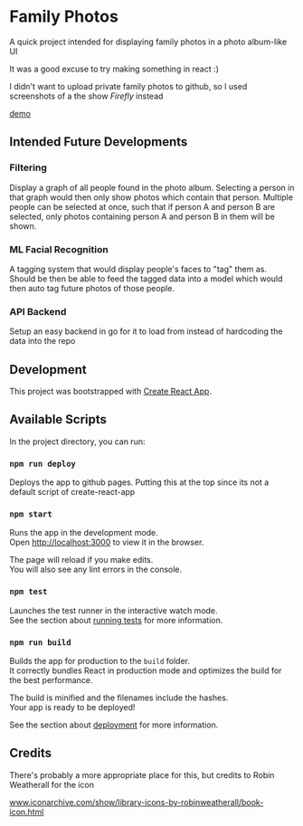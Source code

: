 # Family Photos

A quick project intended for displaying family photos in a photo album-like UI

It was a good excuse to try making something in react :)

I didn't want to upload private family photos to github, so I used screenshots of a the show *Firefly* instead

[demo](https://mjourard.github.io/family-photos/)

## Intended Future Developments

### Filtering 

Display a graph of all people found in the photo album. Selecting a person in that graph would then only show photos which contain that person. Multiple people can be selected at once, such that if person A and person B are selected, only photos containing person A and person B in them will be shown.

### ML Facial Recognition

A tagging system that would display people's faces to "tag" them as. Should be then be able to feed the tagged data into a model which would then auto tag future photos of those people.

### API Backend

Setup an easy backend in go for it to load from instead of hardcoding the data into the repo

## Development

This project was bootstrapped with [Create React App](https://github.com/facebook/create-react-app).

## Available Scripts

In the project directory, you can run:

### `npm run deploy`

Deploys the app to github pages. Putting this at the top since its not a default script of create-react-app

### `npm start`

Runs the app in the development mode.<br>
Open [http://localhost:3000](http://localhost:3000) to view it in the browser.

The page will reload if you make edits.<br>
You will also see any lint errors in the console.

### `npm test`

Launches the test runner in the interactive watch mode.<br>
See the section about [running tests](https://facebook.github.io/create-react-app/docs/running-tests) for more information.

### `npm run build`

Builds the app for production to the `build` folder.<br>
It correctly bundles React in production mode and optimizes the build for the best performance.

The build is minified and the filenames include the hashes.<br>
Your app is ready to be deployed!

See the section about [deployment](https://facebook.github.io/create-react-app/docs/deployment) for more information.

## Credits

There's probably a more appropriate place for this, but credits to Robin Weatherall for the icon

www.iconarchive.com/show/library-icons-by-robinweatherall/book-icon.html